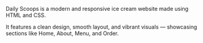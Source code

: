 Daily Scoops is a modern and responsive ice cream website made using HTML and CSS.

It features a clean design, smooth layout, and vibrant visuals — showcasing sections like Home, About, Menu, and Order.